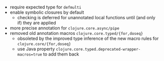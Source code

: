 - require expected type for `defmulti`
- enable symbolic closures by default
  - checking is deferred for unannotated local functions until (and only if) they are applied
- more precise annotation for `clojure.core.async/pipe`
- removed old annotation macros `clojure.core.typed/{for,doseq}`
  - obsoleted by the improved type inference of the new macro rules for `clojure.core/{for,doseq}`
  - use Java property `clojure.core.typed.deprecated-wrapper-macros=true` to add them back
